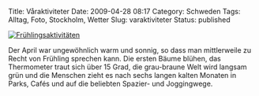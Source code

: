 Title: Våraktiviteter
Date: 2009-04-28 08:17
Category: Schweden
Tags: Alltag, Foto, Stockholm, Wetter
Slug: varaktiviteter
Status: published

[![Frühlingsaktivitäten](/pic/joggarpromenad_s.jpg "Frühlingsaktivitäten")](/pic/joggarpromenad_l.jpg)

Der April war ungewöhnlich warm und sonnig, so dass man mittlerweile zu
Recht von Frühling sprechen kann. Die ersten Bäume blühen, das
Thermometer traut sich über 15 Grad, die grau-braune Welt wird langsam
grün und die Menschen zieht es nach sechs langen kalten Monaten in
Parks, Cafés und auf die beliebten Spazier- und Joggingwege.

